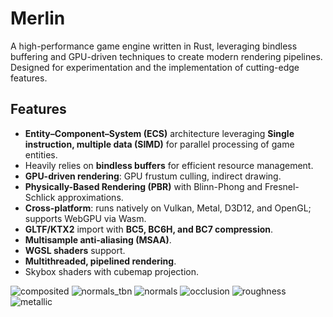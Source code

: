 # Merlin

A high-performance game engine written in Rust, leveraging bindless buffering and GPU-driven techniques to create modern rendering pipelines. Designed for experimentation and the implementation of cutting-edge features.

## Features

- **Entity–Component–System (ECS)** architecture leveraging **Single instruction, multiple data (SIMD)** for parallel processing of game entities.
- Heavily relies on **bindless buffers** for efficient resource management.
- **GPU-driven rendering**: GPU frustum culling, indirect drawing.
- **Physically-Based Rendering (PBR)** with Blinn-Phong and Fresnel-Schlick approximations.
- **Cross-platform**: runs natively on Vulkan, Metal, D3D12, and OpenGL; supports WebGPU via Wasm.
- **GLTF/KTX2** import with **BC5, BC6H, and BC7 compression**.
- **Multisample anti-aliasing (MSAA)**.
- **WGSL shaders** support.
- **Multithreaded, pipelined rendering**.
- Skybox shaders with cubemap projection.

![composited](docs/composited.png)
![normals_tbn](docs/normals_tbn.png)
![normals](docs/normals.png)
![occlusion](docs/occlusion.png)
![roughness](docs/roughness.png)
![metallic](docs/metallic.png)
